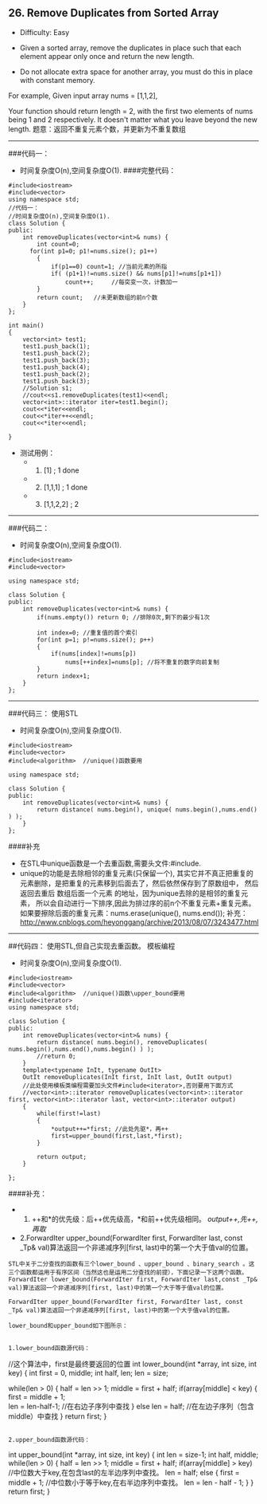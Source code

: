 ## 26. Remove Duplicates from Sorted Array
- Difficulty: Easy
- Given a sorted array, remove the duplicates in place 
such that each element appear only once and return the new length.

- Do not allocate extra space for another array, you must do this in place 
with constant memory.

For example,
Given input array nums = [1,1,2],

Your function should return length = 2, with the first two elements of nums 
being 1 and 2 respectively. It doesn't matter what you leave beyond the new length.
题意：返回不重复元素个数，并更新为不重复数组
____________________________________________________________________________________

###代码一：
- 时间复杂度O(n),空间复杂度O(1).
####完整代码：
```
#include<iostream>
#include<vector>
using namespace std;
//代码一：
//时间复杂度O(n),空间复杂度O(1).
class Solution {
public:
    int removeDuplicates(vector<int>& nums) {
		int count=0;
      for(int p1=0; p1!=nums.size(); p1++)
		{
			if(p1==0) count=1; //当前元素的所指
			if( (p1+1)!=nums.size() && nums[p1]!=nums[p1+1])
				count++;	 //每突变一次，计数加一
		}
		return count;   //未更新数组的前n个数
    }
};

int main()
{
	vector<int> test1;
	test1.push_back(1);
	test1.push_back(2);
	test1.push_back(3);
	test1.push_back(4);
	test1.push_back(2);
	test1.push_back(3);
	//Solution s1;
	//cout<<s1.removeDuplicates(test1)<<endl;
	vector<int>::iterator iter=test1.begin();  
	cout<<*iter<<endl;
	cout<<*iter++<<endl;
	cout<<*iter<<endl;

}
```
- 测试用例：
   - 1. [1]  ; 1  done
   -  2. [1,1,1]  ; 1 done
   -  3. [1,1,2,2] ; 2
   
_____________________________________________

###代码二：
- 时间复杂度O(n),空间复杂度O(1).
```
#include<iostream>
#include<vector>

using namespace std;

class Solution {
public:
    int removeDuplicates(vector<int>& nums) {
		if(nums.empty()) return 0; //排除0次,剩下的最少有1次

		int index=0; //重复值的首个索引
        for(int p=1; p!=nums.size(); p++)
		{
			if(nums[index]!=nums[p]) 
				nums[++index]=nums[p]; //将不重复的数字向前复制
		}
		return index+1;
    }
}; 
```
_____________________________________________
###代码三： 使用STL
- 时间复杂度O(n),空间复杂度O(1).
```
#include<iostream>
#include<vector>
#include<algorithm>  //unique()函数要用

using namespace std;

class Solution {
public:
    int removeDuplicates(vector<int>& nums) {
		return distance( nums.begin(), unique( nums.begin(),nums.end() ) );
    }
};
```
####补充
- 在STL中unique函数是一个去重函数,需要头文件:#include<algorithm>.
- unique的功能是去除相邻的重复元素(只保留一个),
其实它并不真正把重复的元素删除，是把重复的元素移到后面去了，然后依然保存到了原数组中，
然后 返回去重后 数组后面一个元素 的地址，因为unique去除的是相邻的重复元素，
所以会自动进行一下排序,因此为排过序的前n个不重复元素+重复元素。
如果要擦除后面的重复元素：nums.erase(unique(), nums.end());
补充： http://www.cnblogs.com/heyonggang/archive/2013/08/07/3243477.html

________________________________________________________________________________________
##代码四： 使用STL,但自己实现去重函数。 模板编程
- 时间复杂度O(n),空间复杂度O(1).
```
#include<iostream>
#include<vector>
#include<algorithm>  //unique()函数\upper_bound要用
#include<iterator>
using namespace std;

class Solution {
public:
    int removeDuplicates(vector<int>& nums) {
		return distance( nums.begin(), removeDuplicates( nums.begin(),nums.end(),nums.begin() ) );
		//return 0;
	}
	template<typename InIt, typename OutIt>
	OutIt removeDuplicates(InIt first, InIt last, OutIt output)  
	//此处使用模板类编程需要加头文件#include<iterator>,否则要用下面方式
	//vector<int>::iterator removeDuplicates(vector<int>::iterator first, vector<int>::iterator last, vector<int>::iterator output)
	{
		while(first!=last)
		{
			*output++=*first; //此处先驱*，再++
			first=upper_bound(first,last,*first);
		}

		return output;
	}
	
};
```
####补充：
- 1. ++和*的优先级：后++优先级高，*和前++优先级相同。 *output++,先++,再取*
- 2.ForwardIter upper_bound(ForwardIter first, ForwardIter last, const _Tp& val)算法返回一个非递减序列[first, last)中的第一个大于值val的位置。
```
STL中关于二分查找的函数有三个lower_bound 、upper_bound 、binary_search 。这三个函数都运用于有序区间（当然这也是运用二分查找的前提），下面记录一下这两个函数。
ForwardIter lower_bound(ForwardIter first, ForwardIter last,const _Tp& val)算法返回一个非递减序列[first, last)中的第一个大于等于值val的位置。

ForwardIter upper_bound(ForwardIter first, ForwardIter last, const _Tp& val)算法返回一个非递减序列[first, last)中的第一个大于值val的位置。

lower_bound和upper_bound如下图所示：


1.lower_bound函数源代码：

```
//这个算法中，first是最终要返回的位置
int lower_bound(int *array, int size, int key)
{
  int first = 0, middle;
  int half, len;
  len = size;

  while(len > 0)
  {
    half = len >> 1;
    middle = first + half;
    if(array[middle] < key) 
    {    
      first = middle + 1;         
      len = len-half-1;       //在右边子序列中查找
    }
    else
      len = half;            //在左边子序列（包含middle）中查找
  }
return first;
}
```

2.upper_bound函数源代码：
```
int upper_bound(int *array, int size, int key)
{
  int len = size-1;
  int half, middle;
  while(len > 0)
  {
    half = len >> 1;
    middle = first + half;
    if(array[middle] > key)     //中位数大于key,在包含last的左半边序列中查找。
    len = half;
    else
    {
      first = middle + 1;    //中位数小于等于key,在右半边序列中查找。
      len = len - half - 1;
    }
  }
return first;
}
```
